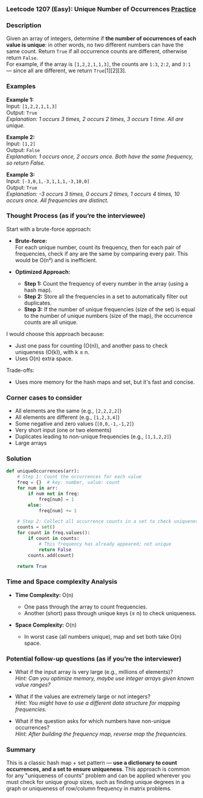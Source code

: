 ### Leetcode 1207 (Easy): Unique Number of Occurrences [Practice](https://leetcode.com/problems/unique-number-of-occurrences)

### Description  
Given an array of integers, determine if **the number of occurrences of each value is unique**: in other words, no two different numbers can have the same count. Return `True` if all occurrence counts are different, otherwise return `False`.  
For example, if the array is `[1,2,2,1,1,3]`, the counts are `1:3`, `2:2`, and `3:1` — since all are different, we return `True`[1][2][3].

### Examples  

**Example 1:**  
Input: `[1,2,2,1,1,3]`  
Output: `True`  
*Explanation: 1 occurs 3 times, 2 occurs 2 times, 3 occurs 1 time. All are unique.*

**Example 2:**  
Input: `[1,2]`  
Output: `False`  
*Explanation: 1 occurs once, 2 occurs once. Both have the same frequency, so return False.*

**Example 3:**  
Input: `[-3,0,1,-3,1,1,1,-3,10,0]`  
Output: `True`  
*Explanation: -3 occurs 3 times, 0 occurs 2 times, 1 occurs 4 times, 10 occurs once. All frequencies are distinct.*

### Thought Process (as if you’re the interviewee)  

Start with a brute-force approach:

- **Brute-force:**  
  For each unique number, count its frequency, then for each pair of frequencies, check if any are the same by comparing every pair. This would be O(n²) and is inefficient.

- **Optimized Approach:**  
  - **Step 1:** Count the frequency of every number in the array (using a hash map).
  - **Step 2:** Store all the frequencies in a set to automatically filter out duplicates.
  - **Step 3:** If the number of unique frequencies (size of the set) is equal to the number of unique numbers (size of the map), the occurrence counts are all unique.

I would choose this approach because:
- Just one pass for counting (O(n)), and another pass to check uniqueness (O(k)), with k ≤ n.
- Uses O(n) extra space.

Trade-offs:
- Uses more memory for the hash maps and set, but it's fast and concise.

### Corner cases to consider  
- All elements are the same (e.g., `[2,2,2,2]`)  
- All elements are different (e.g., `[1,2,3,4]`)  
- Some negative and zero values (`[0,0,-1,-1,2]`)  
- Very short input (one or two elements)
- Duplicates leading to non-unique frequencies (e.g., `[1,1,2,2]`)
- Large arrays

### Solution

```python
def uniqueOccurrences(arr):
    # Step 1: Count the occurrences for each value
    freq = {}  # key: number, value: count
    for num in arr:
        if num not in freq:
            freq[num] = 1
        else:
            freq[num] += 1

    # Step 2: Collect all occurrence counts in a set to check uniqueness
    counts = set()
    for count in freq.values():
        if count in counts:
            # This frequency has already appeared; not unique
            return False
        counts.add(count)

    return True
```

### Time and Space complexity Analysis  

- **Time Complexity:** O(n)  
  - One pass through the array to count frequencies.
  - Another (short) pass through unique keys (≤ n) to check uniqueness.

- **Space Complexity:** O(n)  
  - In worst case (all numbers unique), map and set both take O(n) space.

### Potential follow-up questions (as if you’re the interviewer)  

- What if the input array is very large (e.g., millions of elements)?  
  *Hint: Can you optimize memory, maybe use integer arrays given known value ranges?*

- What if the values are extremely large or not integers?  
  *Hint: You might have to use a different data structure for mapping frequencies.*

- What if the question asks for which numbers have non-unique occurrences?  
  *Hint: After building the frequency map, reverse map the frequencies.*

### Summary
This is a classic hash map + set pattern — **use a dictionary to count occurrences, and a set to ensure uniqueness**. This approach is common for any "uniqueness of counts" problem and can be applied wherever you must check for unique group sizes, such as finding unique degrees in a graph or uniqueness of row/column frequency in matrix problems.